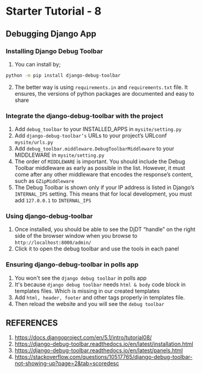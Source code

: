 # Starter Tutorial - 8

## Debugging Django App

### Installing Django Debug Toolbar
1. You can install by;
```bash
python -m pip install django-debug-toolbar
```
2. The better way is using `requirements.in` and `requirements.txt` file. It ensures, the versions of python packages are documented and easy to share

### Integrate the django-debug-toolbar with the project
1. Add `debug_toolbar` to your INSTALLED_APPS in `mysite/setting.py`
2. Add `django-debug-toolbar’s` URLs to your project’s URLconf `mysite/urls.py`
3. Add `debug_toolbar.middleware.DebugToolbarMiddleware` to your MIDDLEWARE in `mysite/setting.py`
4. The order of `MIDDLEWARE` is important. You should include the Debug Toolbar middleware as early as possible in the list. However, it must come after any other middleware that encodes the response’s content, such as `GZipMiddleware`
5. The Debug Toolbar is shown only if your IP address is listed in Django’s `INTERNAL_IPS` setting. This means that for local development, you must add `127.0.0.1` to `INTERNAL_IPS`


### Using django-debug-toolbar
1. Once installed, you should be able to see the DjDT “handle” on the right side of the browser window when you browse to `http://localhost:8000/admin/`
2. Click it to open the debug toolbar and use the tools in each panel

### Ensuring django-debug-toolbar in polls app
1. You won't see the `django debug toolbar` in polls app
2. It's because `django debug toolbar` needs `html & body` code block in templates files. Which is missing in our created templates
3. Add `html, header, footer` and other tags properly in templates file.
4. Then reload the website and you will see the `debug toolbar`


## REFERENCES
1. https://docs.djangoproject.com/en/5.1/intro/tutorial08/
2. https://django-debug-toolbar.readthedocs.io/en/latest/installation.html
3. https://django-debug-toolbar.readthedocs.io/en/latest/panels.html
4. https://stackoverflow.com/questions/10517765/django-debug-toolbar-not-showing-up?page=2&tab=scoredesc
